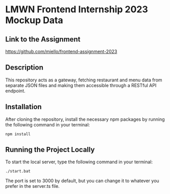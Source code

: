 # LMWN Frontend Internship 2023 Mockup Data

## Link to the Assignment
https://github.com/miello/frontend-assignment-2023

## Description
This repository acts as a gateway, fetching restaurant and menu data from separate JSON files and making them accessible through a RESTful API endpoint.

## Installation
After cloning the repository, install the necessary npm packages by running the following command in your terminal:

```
npm install
```

## Running the Project Locally
To start the local server, type the following command in your terminal:

```
./start.bat
```

The port is set to 3000 by default, but you can change it to whatever you prefer in the server.ts file.
